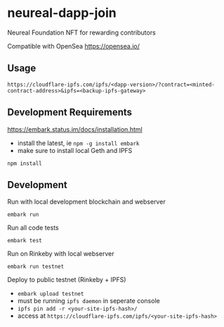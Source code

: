 # neureal-dapp-join
Neureal Foundation NFT for rewarding contributors

Compatible with OpenSea https://opensea.io/

## Usage

`https://cloudflare-ipfs.com/ipfs/<dapp-version>/?contract=<minted-contract-address>&ipfs=<backup-ipfs-gateway>`

## Development Requirements

https://embark.status.im/docs/installation.html
- install the latest, ie `npm -g install embark`
- make sure to install local Geth and IPFS

`npm install`

## Development

Run with local development blockchain and webserver

`embark run`

Run all code tests

`embark test`

Run on Rinkeby with local webserver

`embark run testnet`

Deploy to public testnet (Rinkeby + IPFS)

- `embark upload testnet`
- must be running `ipfs daemon` in seperate console
- `ipfs pin add -r <your-site-ipfs-hash>/`
- access at `https://cloudflare-ipfs.com/ipfs/<your-site-ipfs-hash>`

